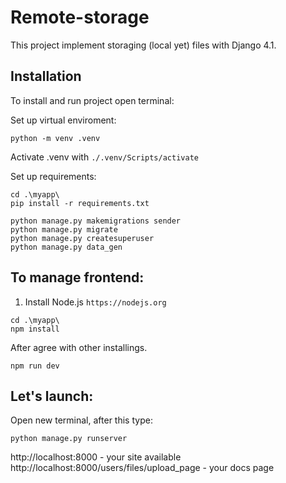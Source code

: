 # Remote-storage
This project implement storaging (local yet) files with Django 4.1.

## Installation
To install and run project open terminal:

Set up virtual enviroment:
```commandline
python -m venv .venv
```
Activate .venv with `./.venv/Scripts/activate`

Set up requirements:
```commandline
cd .\myapp\
pip install -r requirements.txt
```

```
python manage.py makemigrations sender
python manage.py migrate
python manage.py createsuperuser
python manage.py data_gen
```

## To manage frontend:
1. Install Node.js `https://nodejs.org`
```
cd .\myapp\
npm install
```
After agree with other installings.

```
npm run dev
```

## Let's launch:
Open new terminal, after this type:
```commandline
python manage.py runserver
```
http://localhost:8000 - your site available
http://localhost:8000/users/files/upload_page - your docs page